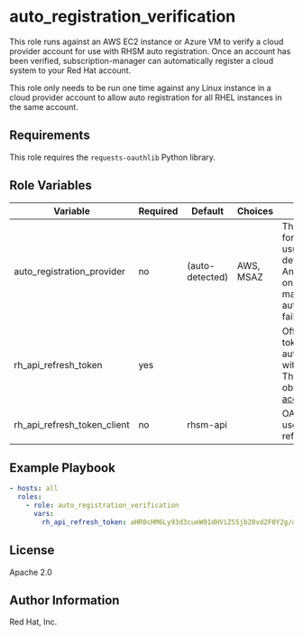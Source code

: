 auto_registration_verification
==============================

This role runs against an AWS EC2 instance or Azure VM to verify a cloud provider account
for use with RHSM auto registration. Once an account has been verified, subscription-manager
can automatically register a cloud system to your Red Hat account.

This role only needs to be run one time against any Linux instance in a cloud provider account
to allow auto registration for all RHEL instances in the same account.

Requirements
------------

This role requires the `requests-oauthlib` Python library.

Role Variables
--------------

| Variable                    | Required | Default         | Choices   | Comments                                 |
|-----------------------------|----------|-----------------|-----------|------------------------------------------|
| auto_registration_provider  | no       | (auto-detected) | AWS, MSAZ | The cloud provider for the VM. This is usually auto-detected using Ansible facts and only needs to be manually set if auto-detection fails. |
| rh_api_refresh_token        | yes      |                 |           | Offline refresh token for authenticating with Red Hat APIs. This can be obtained from [access.redhat.com](https://access.redhat.com/management/api) |
| rh_api_refresh_token_client | no       | rhsm-api        |           | OAuth client ID used for refreshing token |

Example Playbook
----------------

```yaml
- hosts: all
  roles:
    - role: auto_registration_verification
      vars:
        rh_api_refresh_token: aHR0cHM6Ly93d3cueW91dHViZS5jb20vd2F0Y2g/dj1kUXc0dzlXZ1hjUQo=
```

License
-------

Apache 2.0

Author Information
------------------

Red Hat, Inc.
